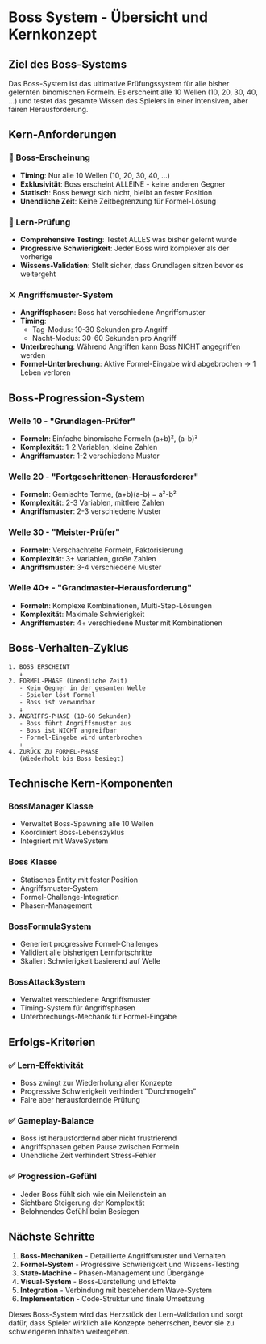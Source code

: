 # Boss System - Übersicht und Kernkonzept

## Ziel des Boss-Systems

Das Boss-System ist das ultimative Prüfungssystem für alle bisher gelernten binomischen Formeln. Es erscheint alle 10 Wellen (10, 20, 30, 40, ...) und testet das gesamte Wissen des Spielers in einer intensiven, aber fairen Herausforderung.

## Kern-Anforderungen

### 🎯 Boss-Erscheinung
- **Timing**: Nur alle 10 Wellen (10, 20, 30, 40, ...)
- **Exklusivität**: Boss erscheint ALLEINE - keine anderen Gegner
- **Statisch**: Boss bewegt sich nicht, bleibt an fester Position
- **Unendliche Zeit**: Keine Zeitbegrenzung für Formel-Lösung

### 🧠 Lern-Prüfung
- **Comprehensive Testing**: Testet ALLES was bisher gelernt wurde
- **Progressive Schwierigkeit**: Jeder Boss wird komplexer als der vorherige
- **Wissens-Validation**: Stellt sicher, dass Grundlagen sitzen bevor es weitergeht

### ⚔️ Angriffsmuster-System
- **Angriffsphasen**: Boss hat verschiedene Angriffsmuster
- **Timing**: 
  - Tag-Modus: 10-30 Sekunden pro Angriff
  - Nacht-Modus: 30-60 Sekunden pro Angriff
- **Unterbrechung**: Während Angriffen kann Boss NICHT angegriffen werden
- **Formel-Unterbrechung**: Aktive Formel-Eingabe wird abgebrochen → 1 Leben verloren

## Boss-Progression-System

### Welle 10 - "Grundlagen-Prüfer"
- **Formeln**: Einfache binomische Formeln (a+b)², (a-b)²
- **Komplexität**: 1-2 Variablen, kleine Zahlen
- **Angriffsmuster**: 1-2 verschiedene Muster

### Welle 20 - "Fortgeschrittenen-Herausforderer"  
- **Formeln**: Gemischte Terme, (a+b)(a-b) = a²-b²
- **Komplexität**: 2-3 Variablen, mittlere Zahlen
- **Angriffsmuster**: 2-3 verschiedene Muster

### Welle 30 - "Meister-Prüfer"
- **Formeln**: Verschachtelte Formeln, Faktorisierung
- **Komplexität**: 3+ Variablen, große Zahlen
- **Angriffsmuster**: 3-4 verschiedene Muster

### Welle 40+ - "Grandmaster-Herausforderung"
- **Formeln**: Komplexe Kombinationen, Multi-Step-Lösungen
- **Komplexität**: Maximale Schwierigkeit
- **Angriffsmuster**: 4+ verschiedene Muster mit Kombinationen

## Boss-Verhalten-Zyklus

```
1. BOSS ERSCHEINT
   ↓
2. FORMEL-PHASE (Unendliche Zeit)
   - Kein Gegner in der gesamten Welle
   - Spieler löst Formel
   - Boss ist verwundbar
   ↓
3. ANGRIFFS-PHASE (10-60 Sekunden)
   - Boss führt Angriffsmuster aus
   - Boss ist NICHT angreifbar
   - Formel-Eingabe wird unterbrochen
   ↓
4. ZURÜCK ZU FORMEL-PHASE
   (Wiederholt bis Boss besiegt)
```

## Technische Kern-Komponenten

### BossManager Klasse
- Verwaltet Boss-Spawning alle 10 Wellen
- Koordiniert Boss-Lebenszyklus
- Integriert mit WaveSystem

### Boss Klasse
- Statisches Entity mit fester Position
- Angriffsmuster-System
- Formel-Challenge-Integration
- Phasen-Management

### BossFormulaSystem
- Generiert progressive Formel-Challenges
- Validiert alle bisherigen Lernfortschritte
- Skaliert Schwierigkeit basierend auf Welle

### BossAttackSystem
- Verwaltet verschiedene Angriffsmuster
- Timing-System für Angriffsphasen
- Unterbrechungs-Mechanik für Formel-Eingabe

## Erfolgs-Kriterien

### ✅ Lern-Effektivität
- Boss zwingt zur Wiederholung aller Konzepte
- Progressive Schwierigkeit verhindert "Durchmogeln"
- Faire aber herausfordernde Prüfung

### ✅ Gameplay-Balance
- Boss ist herausfordernd aber nicht frustrierend
- Angriffsphasen geben Pause zwischen Formeln
- Unendliche Zeit verhindert Stress-Fehler

### ✅ Progression-Gefühl
- Jeder Boss fühlt sich wie ein Meilenstein an
- Sichtbare Steigerung der Komplexität
- Belohnendes Gefühl beim Besiegen

## Nächste Schritte

1. **Boss-Mechaniken** - Detaillierte Angriffsmuster und Verhalten
2. **Formel-System** - Progressive Schwierigkeit und Wissens-Testing
3. **State-Machine** - Phasen-Management und Übergänge
4. **Visual-System** - Boss-Darstellung und Effekte
5. **Integration** - Verbindung mit bestehendem Wave-System
6. **Implementation** - Code-Struktur und finale Umsetzung

Dieses Boss-System wird das Herzstück der Lern-Validation und sorgt dafür, dass Spieler wirklich alle Konzepte beherrschen, bevor sie zu schwierigeren Inhalten weitergehen.

